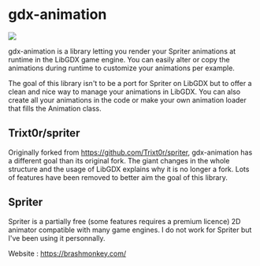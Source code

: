 # gdx-animation

[![](https://jitpack.io/v/WinterAlexander/gdx-animation.svg)](https://jitpack.io/#WinterAlexander/gdx-animation)

gdx-animation is a library letting you render your Spriter animations at runtime in the LibGDX game engine. You can easily alter or copy the animations during runtime to customize your animations per example.

The goal of this library isn't to be a port for Spriter on LibGDX but to offer a clean and nice way to manage your animations in LibGDX. You can also create all your animations in the code or make your own animation loader that fills the Animation class.

## Trixt0r/spriter

Originally forked from https://github.com/Trixt0r/spriter, gdx-animation has a different goal than its original fork. The giant changes in the whole structure and the usage of LibGDX explains why it is no longer a fork. Lots of features have been removed to better aim the goal of this library.

## Spriter

Spriter is a partially free (some features requires a premium licence) 2D animator compatible with many game engines. I do not work for Spriter but I've been using it personnally.

Website : https://brashmonkey.com/
